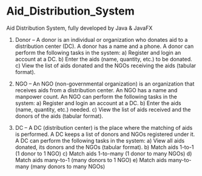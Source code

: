 # Aid_Distribution_System
Aid Distribution System, fully developed by Java &amp; JavaFX

1) Donor – A donor is an individual or organization who donates aid to a distribution center (DC).
A donor has a name and a phone. A donor can perform the following tasks in the system:
a) Register and login an account at a DC.
b) Enter the aids (name, quantity, etc.) to be donated.
c) View the list of aids donated and the NGOs receiving the aids (tabular format).

2) NGO – An NGO (non-governmental organization) is an organization that receives aids from a
distribution center. An NGO has a name and manpower count. An NGO can perform the
following tasks in the system:
a) Register and login an account at a DC.
b) Enter the aids (name, quantity, etc.) needed.
c) View the list of aids received and the donors of the aids (tabular format).

3) DC – A DC (distribution center) is the place where the matching of aids is performed. A DC
keeps a list of donors and NGOs registered under it. A DC can perform the following tasks in
the system:
a) View all aids donated, its donors and the NGOs (tabular format).
b) Match aids 1-to-1 (1 donor to 1 NGO)
c) Match aids 1-to-many (1 donor to many NGOs)
d) Match aids many-to-1 (many donors to 1 NGO)
e) Match aids many-to-many (many donors to many NGOs)
